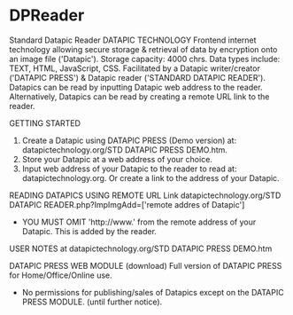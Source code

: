 # DPReader
Standard Datapic Reader
DATAPIC TECHNOLOGY
Frontend internet technology allowing secure storage & retrieval of data by encryption onto an image file ('Datapic'). 
Storage capacity: 4000 chrs.  Data types include: TEXT, HTML, JavaScript, CSS.
Facilitated by a Datapic writer/creator ('DATAPIC PRESS') & Datapic reader ('STANDARD DATAPIC READER').
Datapics can be read by inputting Datapic web address to the reader.
Alternatively, Datapics can be read  by creating a remote URL link to the reader.

GETTING STARTED
1. Create a Datapic using DATAPIC PRESS (Demo version) at: datapictechnology.org/STD DATAPIC PRESS DEMO.htm.
2. Store your Datapic at a web address of your choice.
3. Input web address of your Datapic to the reader to read at: datapictechnology.org.
Or create a link to the address of your Datapic.

READING DATAPICS USING REMOTE URL Link
datapictechnology.org/STD DATAPIC READER.php?ImpImgAdd=['remote addres of Datapic'] 
* YOU MUST OMIT 'http://www.' from the remote address of your Datapic. This is added by the reader.

USER NOTES at datapictechnology.org/STD DATAPIC PRESS DEMO.htm

DATAPIC PRESS WEB MODULE (download)
Full version of DATAPIC PRESS for Home/Office/Online use.
* No permissions for publishing/sales of Datapics except on the DATAPIC PRESS MODULE.
(until further notice).
